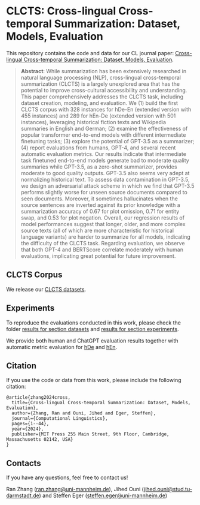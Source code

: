 # CLCTS:  Cross-lingual Cross-temporal Summarization: Dataset, Models, Evaluation
This repository contains the code and data for our CL journal paper: [Cross-lingual Cross-temporal Summarization:
Dataset, Models, Evaluation](https://direct.mit.edu/coli/article/doi/10.1162/coli_a_00519/121095/Cross-lingual-Cross-temporal-Summarization-Dataset).

> **Abstract**: 
> While summarization has been extensively researched in natural language processing (NLP), cross-lingual cross-temporal summarization (CLCTS) is a largely unexplored area that has the potential to improve cross-cultural accessibility and understanding. This paper comprehensively addresses the CLCTS task, including dataset creation, modeling, and evaluation. We (1) build the first CLCTS corpus with 328 instances for hDe-En (extended version with 455 instances) and 289 for hEn-De (extended version with 501 instances), leveraging historical fiction texts and Wikipedia summaries in English and German; (2) examine the effectiveness of popular transformer end-to-end models with different intermediate finetuning tasks; (3) explore the potential of GPT-3.5 as a summarizer; (4) report evaluations from humans, GPT-4, and several recent automatic evaluation metrics. Our results indicate that intermediate task finetuned end-to-end models generate bad to moderate quality summaries while GPT-3.5, as a zero-shot summarizer, provides moderate to good quality outputs. GPT-3.5 also seems very adept at normalizing historical text. To assess data contamination in GPT-3.5, we design an adversarial attack scheme in which we find that GPT-3.5 performs slightly worse for unseen source documents compared to seen documents. Moreover, it sometimes hallucinates when the source sentences are inverted against its prior knowledge with a summarization accuracy of 0.67 for plot omission, 0.71 for entity swap, and 0.53 for plot negation. Overall, our regression results of model performances suggest that longer, older, and more complex source texts (all of which are more characteristic for historical language variants) are harder to summarize for all models, indicating the difficulty of the CLCTS task. Regarding evaluation, we observe that both GPT-4 and BERTScore correlate moderately with human evaluations, implicating great potential for future improvement.

## CLCTS Corpus

We release our [CLCTS datasets](dataset/CLCTS_corpus). 

## Experiments
To reproduce the evaluations conducted in this work, please check the folder [results for section datasets](results/section_datasets) and [results for section experiments](results/section_experiments).

We provide both human and ChatGPT evaluation results together with automatic metric evaluation for [hDe](results/section_experiments/hDe) and [hEn](results/section_experiments/hEn). 

## Citation
If you use the code or data from this work, please include the following citation:
```
@article{zhang2024cross,
  title={Cross-lingual Cross-temporal Summarization: Dataset, Models, Evaluation},
  author={Zhang, Ran and Ouni, Jihed and Eger, Steffen},
  journal={Computational Linguistics},
  pages={1--44},
  year={2024},
  publisher={MIT Press 255 Main Street, 9th Floor, Cambridge, Massachusetts 02142, USA}
}
```

## Contacts
If you have any questions, feel free to contact us!

Ran Zhang ([ran.zhang@uni-mannheim.de](mailto:ran.zhang@uni-mannheim.de)), Jihed Ouni ([jihed.ouni@stud.tu-darmstadt.de](mailto:jihed.ouni@stud.tu-darmstadt.de)) and Steffen Eger ([steffen.eger@uni-mannheim.de](mailto:steffen.eger@uni-mannheim.de))


